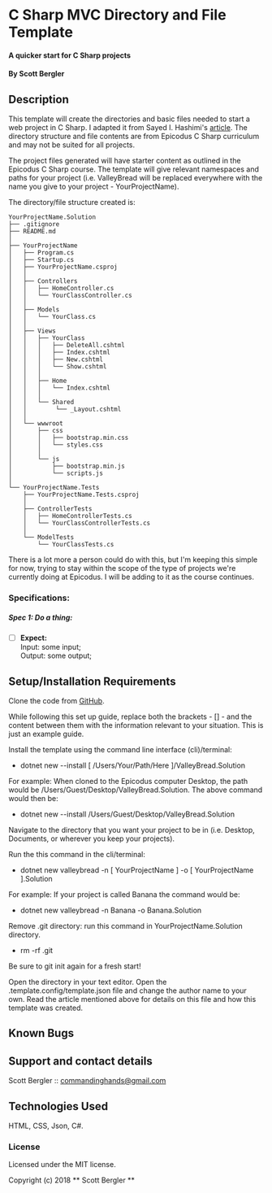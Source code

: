 # C Sharp MVC Directory and File Template

#### A quicker start for C Sharp projects

#### By Scott Bergler

## Description
This template will create the directories and basic files needed to start a web project in C Sharp. I adapted it from Sayed I. Hashimi's [article](https://blogs.msdn.microsoft.com/dotnet/2017/04/02/how-to-create-your-own-templates-for-dotnet-new/). The directory structure and file contents are from Epicodus C Sharp curriculum and may not be suited for all projects.

The project files generated will have starter content as outlined in the Epicodus C Sharp course. The template will give relevant namespaces and paths for your project (i.e. ValleyBread will be replaced everywhere with the name you give to your project - YourProjectName).

The directory/file structure created is:

```
YourProjectName.Solution
├── .gitignore
├── README.md
│
├── YourProjectName
│   ├── Program.cs
│   ├── Startup.cs
│   ├── YourProjectName.csproj
│   │
│   ├── Controllers
│   │   ├── HomeController.cs
│   │   └── YourClassController.cs
│   │
│   ├── Models
│   │   └── YourClass.cs
│   │
│   ├── Views
│   │   ├── YourClass
│   │   │   ├── DeleteAll.cshtml
│   │   │   ├── Index.cshtml
│   │   │   ├── New.cshtml
│   │   │   └── Show.cshtml
│   │   │
│   │   ├── Home
│   │   │   └── Index.cshtml
│   │   │
│   │   └── Shared
│   │        └── _Layout.cshtml
│   │
│   └── wwwroot
│       ├── css
│       │   ├── bootstrap.min.css
│       │   └── styles.css
│       │   
│       └── js
│           ├── bootstrap.min.js
│           └── scripts.js
│
└── YourProjectName.Tests
    ├── YourProjectName.Tests.csproj
    │
    ├── ControllerTests
    │   ├── HomeControllerTests.cs
    │   └── YourClassControllerTests.cs
    │
    └── ModelTests
        └── YourClassTests.cs

```

There is a lot more a person could do with this, but I'm keeping this simple for now, trying to stay within the scope of the type of projects we're currently doing at Epicodus. I will be adding to it as the course continues.

### Specifications:
##### Spec 1: Do a thing:
- [ ] **Expect:**  
Input: some input;  
Output: some output;

## Setup/Installation Requirements
Clone the code from [GitHub](https://github.com/skillitzimberg/ValleyBread.Solution).

While following this set up guide, replace both the brackets - [] - and the content between them with the information relevant to your situation. This is just an example guide.

Install the template using the command line interface (cli)/terminal:
* dotnet new --install [ /Users/Your/Path/Here ]/ValleyBread.Solution

For example: When cloned to the Epicodus computer Desktop, the path would be /Users/Guest/Desktop/ValleyBread.Solution.
The above command would then be:
* dotnet new --install /Users/Guest/Desktop/ValleyBread.Solution

Navigate to the directory that you want your project to be in (i.e. Desktop, Documents, or wherever you keep your projects).

Run the this command in the cli/terminal:
* dotnet new valleybread -n [ YourProjectName ] -o [ YourProjectName ].Solution

For example: If your project is called Banana the command would be:
* dotnet new valleybread -n Banana -o Banana.Solution

Remove .git directory: run this command in YourProjectName.Solution directory.
* rm -rf .git

Be sure to git init again for a fresh start!

Open the directory in your text editor. Open the .template.config/template.json file and change the author name to your own. Read the article mentioned above for details on this file and how this template was created.

## Known Bugs

## Support and contact details
Scott Bergler :: commandinghands@gmail.com

## Technologies Used

HTML, CSS, Json, C#.

### License

Licensed under the MIT license.

Copyright (c) 2018 ** Scott Bergler **
